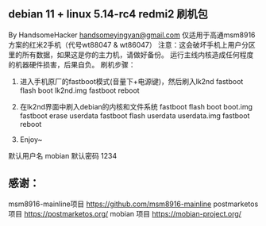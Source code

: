 ## debian 11 + linux 5.14-rc4 redmi2 刷机包

By HandsomeHacker <handsomeyingyan@gmail.com>
仅适用于高通msm8916方案的红米2手机（代号wt88047 & wt86047）
注意：这会破坏手机上用户分区里的所有数据，如果这是你的主力机，请做好备份。
运行主线内核造成任何程度的机器硬件损害，后果自负。
刷机步骤：

1. 进入手机原厂的fastboot模式(音量下+电源键)，然后刷入lk2nd
   fastboot flash boot lk2nd.img
   fastboot reboot
   
2. 在lk2nd界面中刷入debian的内核和文件系统
   fastboot flash boot boot.img
   fastboot erase userdata
   fastboot flash userdata userdata.img
   fastboot reboot
3. Enjoy~

默认用户名 mobian 默认密码 1234

## 感谢：
   msm8916-mainline项目 https://github.com/msm8916-mainline
   postmarketos 项目 https://postmarketos.org/
   mobian 项目 https://mobian-project.org/

